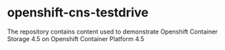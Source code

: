 # openshift-cns-testdrive
The repository contains content used to demonstrate Openshift Container Storage 4.5 on Openshift Container Platform 4.5
